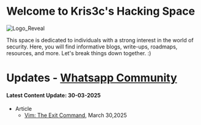 # Welcome to Kris3c's Hacking Space 

![Logo_Reveal](https://github.com/kris3c/kris3c.github.io/assets/128035061/fa29d69d-5e46-4f48-9c08-679a3055df0a)

This space is dedicated to individuals with a strong interest in the world of security. Here, you will find informative blogs, write-ups, roadmaps, resources, and more. Let's break things down together. :)

# Updates - [Whatsapp Community](https://chat.whatsapp.com/HOJpyncUr558i7hYtNZeer)

#### Latest Content Update: 30-03-2025

- Article
  - [Vim: The Exit Command](https://kris3c.github.io/article/vim-the-exit-command), March 30,2025
